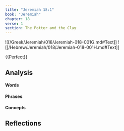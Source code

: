 ```yaml
---
title: "Jeremiah 18:1"
book: "Jeremiah"
chapter: 18
verse: 1
section: The Potter and the Clay
---
```

![[/Greek/Jeremiah/018/Jeremiah-018-001G.md#Text]]
![[/Hebrew/Jeremiah/018/Jeremiah-018-001H.md#Text]]

{{Perfect}}

## Analysis

#### Words

#### Phrases

#### Concepts

## Reflections

